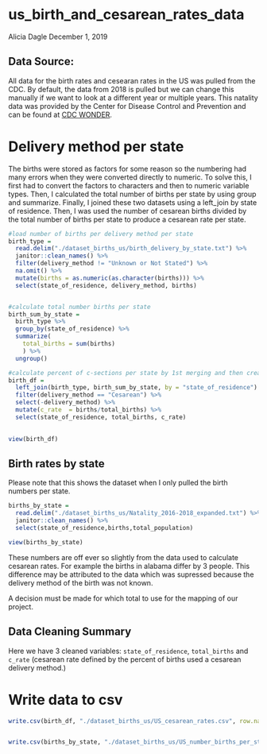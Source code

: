 us\_birth\_and\_cesarean\_rates\_data
================
Alicia Dagle
December 1, 2019

Data Source:
------------

All data for the birth rates and cesearan rates in the US was pulled from the CDC. By default, the data from 2018 is pulled but we can change this manually if we want to look at a different year or multiple years. This natality data was provided by the Center for Disease Control and Prevention and can be found at [CDC WONDER](https://wonder.cdc.gov/natality.html).

Delivery method per state
=========================

The births were stored as factors for some reason so the numbering had many errors when they were converted directly to numeric. To solve this, I first had to convert the factors to characters and then to numeric variable types. Then, I calculated the total number of births per state by using group and summarize. Finally, I joined these two datasets using a left\_join by state of residence. Then, I was used the number of cesarean births divided by the total number of births per state to produce a cesarean rate per state.

``` r
#load number of births per delivery method per state
birth_type =
  read.delim("./dataset_births_us/birth_delivery_by_state.txt") %>% 
  janitor::clean_names() %>% 
  filter(delivery_method != "Unknown or Not Stated") %>% 
  na.omit() %>% 
  mutate(births = as.numeric(as.character(births))) %>% 
  select(state_of_residence, delivery_method, births) 


#calculate total number births per state
birth_sum_by_state =
  birth_type %>%
  group_by(state_of_residence) %>% 
  summarize(
    total_births = sum(births)
    ) %>% 
  ungroup()

#calculate percent of c-sections per state by 1st merging and then creating a new variable
birth_df =
  left_join(birth_type, birth_sum_by_state, by = "state_of_residence") %>% 
  filter(delivery_method == "Cesarean") %>%
  select(-delivery_method) %>% 
  mutate(c_rate  = births/total_births) %>% 
  select(state_of_residence, total_births, c_rate)
  

view(birth_df)
```

Birth rates by state
--------------------

Please note that this shows the dataset when I only pulled the birth numbers per state.

``` r
births_by_state =
  read.delim("./dataset_births_us/Natality_2016-2018_expanded.txt") %>% 
  janitor::clean_names() %>% 
  select(state_of_residence,births,total_population)

view(births_by_state)
```

These numbers are off ever so slightly from the data used to calculate cesarean rates. For example the births in alabama differ by 3 people. This difference may be attributed to the data which was supressed because the delivery method of the birth was not known.

A decision must be made for which total to use for the mapping of our project.

Data Cleaning Summary
---------------------

Here we have 3 cleaned variables: `state_of_residence`, `total_births` and `c_rate` (cesarean rate defined by the percent of births used a cesarean delivery method.)

Write data to csv
=================

``` r
write.csv(birth_df, "./dataset_births_us/US_cesarean_rates.csv", row.names = FALSE)


write.csv(births_by_state, "./dataset_births_us/US_number_births_per_state.csv", row.names = FALSE)
```
